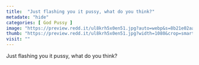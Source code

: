 ```yaml
---
title:  "Just flashing you it pussy, what do you think?"
metadate: "hide"
categories: [ God Pussy ]
image: "https://preview.redd.it/ul8krh5x0en51.jpg?auto=webp&s=8b21e02aa2e59d46f2d316e975b8b60324a5de1e"
thumb: "https://preview.redd.it/ul8krh5x0en51.jpg?width=1080&crop=smart&auto=webp&s=01323b2e55a647bbc27de7d79dbcc652027c59a4"
visit: ""
---
```

Just flashing you it pussy, what do you think?

